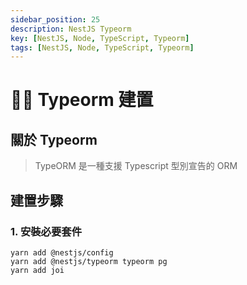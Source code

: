 ```yaml
---
sidebar_position: 25
description: NestJS Typeorm
key: [NestJS, Node, TypeScript, Typeorm]
tags: [NestJS, Node, TypeScript, Typeorm]
---
```


# 👩‍💻 Typeorm 建置

## 關於 Typeorm

> TypeORM 是一種支援 Typescript 型別宣告的 ORM

## 建置步驟

### 1. 安裝必要套件

```shell
yarn add @nestjs/config
yarn add @nestjs/typeorm typeorm pg
yarn add joi
```
